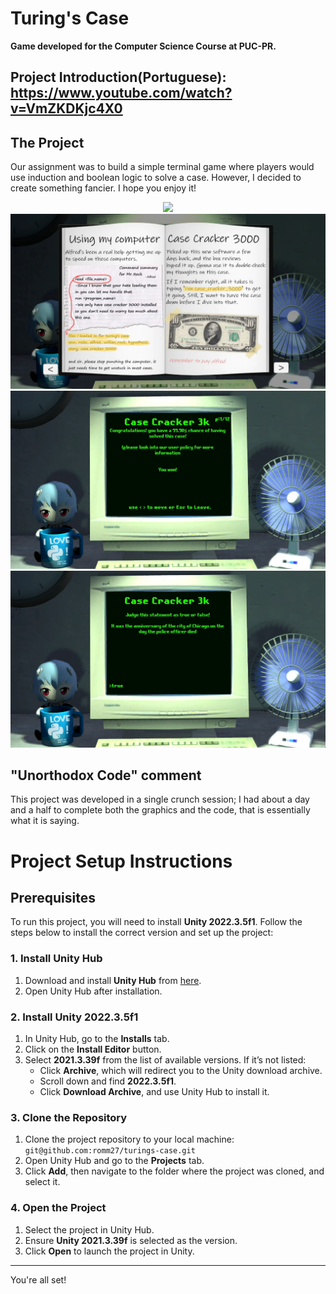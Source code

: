 
# Turing's Case
**Game developed for the Computer Science Course at PUC-PR.**

## Project Introduction(Portuguese): https://www.youtube.com/watch?v=VmZKDKjc4X0
## The Project  
Our assignment was to build a simple terminal game where players would use induction and boolean logic to solve a case. However, I decided to create something fancier. I hope you enjoy it!

<p align="center">
<img width="600" src="Src/assets/to_readme/demo.gif">
<img width="600" src="Src/assets/to_readme/1.png">
<img width="600" src="Src/assets/to_readme/2.png">
<img width="600" src="Src/assets/to_readme/3.png">
</p>

## "Unorthodox Code" comment
This project was developed in a single crunch session; I had about a day and a half to complete both the graphics and the code, that is essentially what it is saying.

# Project Setup Instructions

## Prerequisites

To run this project, you will need to install **Unity 2022.3.5f1**. Follow the steps below to install the correct version and set up the project:

### 1. Install Unity Hub

1. Download and install **Unity Hub** from [here](https://unity.com/download).
2. Open Unity Hub after installation.

### 2. Install Unity 2022.3.5f1

1. In Unity Hub, go to the **Installs** tab.
2. Click on the **Install Editor** button.
3. Select **2021.3.39f** from the list of available versions. If it’s not listed:
   - Click **Archive**, which will redirect you to the Unity download archive.
   - Scroll down and find **2022.3.5f1**.
   - Click **Download Archive**, and use Unity Hub to install it.

### 3. Clone the Repository

1. Clone the project repository to your local machine:
   ```git@github.com:romm27/turings-case.git```
2. Open Unity Hub and go to the **Projects** tab.
3. Click **Add**, then navigate to the folder where the project was cloned, and select it.

### 4. Open the Project

1. Select the project in Unity Hub.
2. Ensure **Unity 2021.3.39f** is selected as the version.
3. Click **Open** to launch the project in Unity.

---

You're all set!
